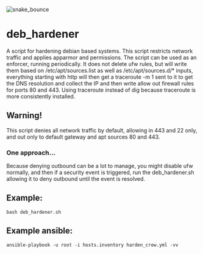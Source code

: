 ![snake_bounce](https://carefuldata.com/images/cdlogo.png)

# deb_hardener
A script for hardening debian based systems. This script restricts network traffic and applies apparmor and permissions.
The script can be used as an enforcer, running periodically. It does not delete ufw rules, but will write them based on /etc/apt/sources.list
as well as /etc/apt/sources.d/* inputs, everything starting with http will then get a traceroute -m 1 sent to it to get the
DNS resolution and collect the IP and then write allow out firewall rules for ports 80 and 443. Using traceroute instead of dig because
traceroute is more consistently installed.

## Warning!
This script denies all network traffic by default, allowing in 443 and 22 only, and out only to default gateway and apt sources 80 and 443.


### One approach...
Because denying outbound can be a lot to manage, you might disable ufw normally, and then if a security event is triggered, run the deb_hardener.sh
allowing it to deny outbound until the event is resolved.


## Example:

```
bash deb_hardener.sh
```

## Example ansible:

```
ansible-playbook -u root -i hosts.inventory harden_crew.yml -vv
```

